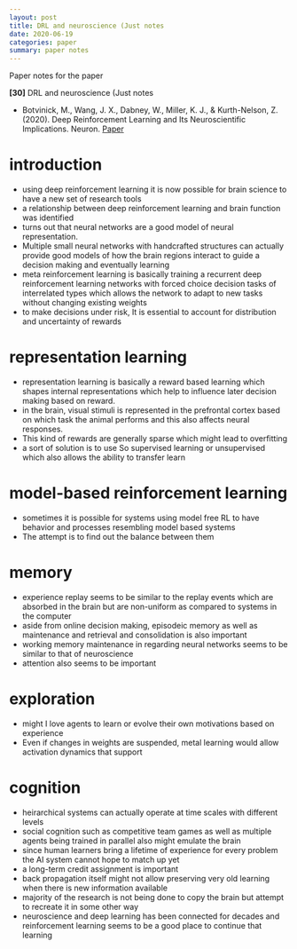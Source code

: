 ```yaml
---
layout: post
title: DRL and neuroscience (Just notes
date: 2020-06-19
categories: paper
summary: paper notes
---
```

Paper notes for the paper

**[30]** DRL and neuroscience (Just notes
- Botvinick, M., Wang, J. X., Dabney, W., Miller, K. J., & Kurth-Nelson, Z. (2020). Deep Reinforcement Learning and Its Neuroscientific Implications. Neuron. [Paper](https://arxiv.org/pdf/2007.03750)

# introduction
- using deep reinforcement learning it is now possible for brain science to have a new set of research tools
- a relationship between deep reinforcement learning and brain function was identified
- turns out that neural networks are a good model of neural representation. 
- Multiple small neural networks with handcrafted structures can actually provide good models of how the brain regions interact to guide a decision making and eventually learning
- meta reinforcement learning is basically training a recurrent deep reinforcement learning networks with forced choice decision tasks of interrelated types which allows the network to adapt to new tasks without changing existing weights
- to make decisions under risk, It is essential to account for distribution and uncertainty of rewards

# representation learning
- representation learning is basically a reward based learning which shapes internal representations which help to influence later decision making based on reward. 
- in the brain, visual stimuli is represented in the prefrontal cortex based on which task the animal performs and this also affects neural responses.
- This kind of rewards are generally sparse which might lead to overfitting
- a sort of solution is to use So supervised learning or unsupervised which also allows the ability to transfer learn

# model-based reinforcement learning
- sometimes it is possible for systems using model free RL to have behavior and processes resembling model based systems
- The attempt is to find out the balance between them

# memory 
- experience replay seems to be similar to the replay events which are absorbed in the brain but are non-uniform as compared to systems in the computer
- aside from online decision making, episodeic memory as well as maintenance and retrieval and consolidation is also important
- working memory maintenance in regarding neural networks seems to be similar to that of neuroscience
- attention also seems to be important

# exploration
- might I love agents to learn or evolve their own motivations based on experience
- Even if changes in weights are suspended, metal learning would allow activation dynamics that support

# cognition
- heirarchical systems can actually operate at time scales with different levels
- social cognition such as competitive team games as well as multiple agents being trained in parallel also might emulate the brain
- since human learners bring a lifetime of experience for every problem the AI system cannot hope to match up yet
- a long-term credit assignment is important
- back propagation itself might not allow preserving very old learning when there is new information available
- majority of the research is not being done to copy the brain but attempt to recreate it in some other way
- neuroscience and deep learning has been connected for decades and reinforcement learning seems to be a good place to continue that learning
